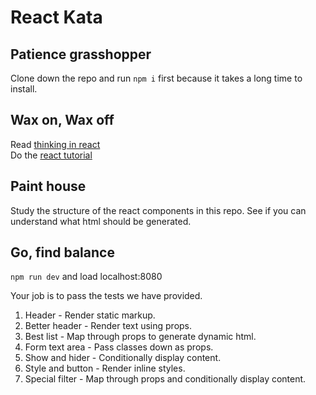# React Kata

## Patience grasshopper

Clone down the repo and run ```npm i``` first because it takes a long time to install.

## Wax on, Wax off
Read [thinking in react](https://facebook.github.io/react/docs/thinking-in-react.html)  
Do the [react tutorial](https://facebook.github.io/react/docs/tutorial.html)

## Paint house

Study the structure of the react components in this repo. See if you can understand what html should be generated.

## Go, find balance

```npm run dev``` and load localhost:8080

Your job is to pass the tests we have provided. 
1. Header - Render static markup.  
2. Better header - Render text using props.  
3. Best list - Map through props to generate dynamic html.  
4. Form text area - Pass classes down as props.  
5. Show and hider - Conditionally display content.  
6. Style and button - Render inline styles.  
7. Special filter - Map through props and conditionally display content.  


